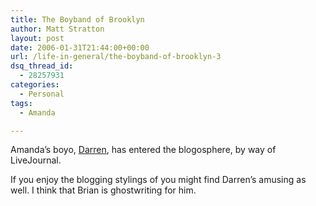 ```yaml
---
title: The Boyband of Brooklyn
author: Matt Stratton
layout: post
date: 2006-01-31T21:44:00+00:00
url: /life-in-general/the-boyband-of-brooklyn-3
dsq_thread_id:
  - 28257931
categories:
  - Personal
tags:
  - Amanda

---
```

Amanda&#8217;s boyo, [Darren][1], has entered the blogosphere, by way of LiveJournal.

If you enjoy the blogging stylings of you might find Darren&#8217;s amusing as well. I think that Brian is ghostwriting for him.

 [1]: https://tigerworm.livejournal.com